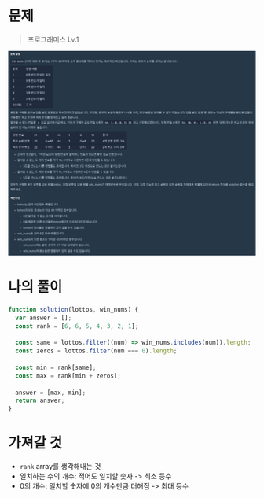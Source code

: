 # 문제

> 프로그래머스 Lv.1

![로또최고최저순위](./algorithm_img/lottery.png)

# 나의 풀이

```javascript
function solution(lottos, win_nums) {
  var answer = [];
  const rank = [6, 6, 5, 4, 3, 2, 1];

  const same = lottos.filter((num) => win_nums.includes(num)).length;
  const zeros = lottos.filter(num === 0).length;

  const min = rank[same];
  const max = rank[min + zeros];

  answer = [max, min];
  return answer;
}
```

# 가져갈 것

- `rank` array를 생각해내는 것
- 일치하는 수의 개수: 적어도 일치할 숫자 -> 최소 등수
- 0의 개수: 일치할 숫자에 0의 개수만큼 더해짐 -> 최대 등수
